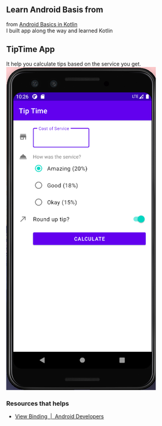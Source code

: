 ## Learn Android Basis from 
from [Android Basics in Kotlin](https://developer.android.com/courses)    
I built app along the way and learned Kotlin
## TipTime App
It help you calculate tips based on the service you get.        
![TipTime](/img/tiptime.png)
### Resources that helps
- [View Binding  |  Android Developers](https://developer.android.com/topic/libraries/view-binding)
